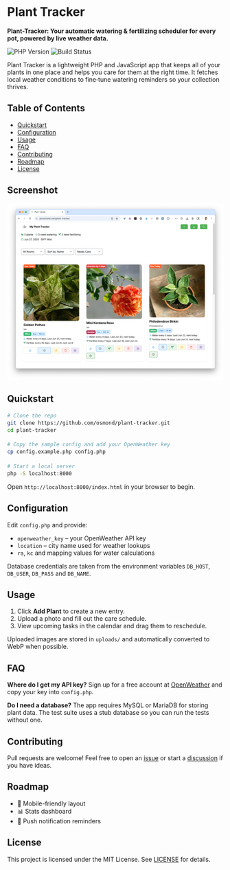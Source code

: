 # Plant Tracker

**Plant-Tracker: Your automatic watering & fertilizing scheduler for every pot, powered by live weather data.**

![PHP Version](https://img.shields.io/badge/PHP-7.4%2B-blue)
![Build Status](https://img.shields.io/badge/build-passing-brightgreen)

Plant Tracker is a lightweight PHP and JavaScript app that keeps all of your plants in one place and helps you care for them at the right time. It fetches local weather conditions to fine‑tune watering reminders so your collection thrives.

## Table of Contents
- [Quickstart](#quickstart)
- [Configuration](#configuration)
- [Usage](#usage)
- [FAQ](#faq)
- [Contributing](#contributing)
- [Roadmap](#roadmap)
- [License](#license)

## Screenshot
[![Screenshot of Plant Tracker](https://github.com/osmond/plant-tracker/blob/main/screenshot.png?raw=true)](index.html)


## Quickstart

```bash
# Clone the repo
git clone https://github.com/osmond/plant-tracker.git
cd plant-tracker

# Copy the sample config and add your OpenWeather key
cp config.example.php config.php

# Start a local server
php -S localhost:8000
```
Open `http://localhost:8000/index.html` in your browser to begin.

## Configuration

Edit `config.php` and provide:

- `openweather_key` – your OpenWeather API key
- `location` – city name used for weather lookups
- `ra`, `kc` and mapping values for water calculations

Database credentials are taken from the environment variables `DB_HOST`, `DB_USER`, `DB_PASS` and `DB_NAME`.

## Usage

1. Click **Add Plant** to create a new entry.
2. Upload a photo and fill out the care schedule.
3. View upcoming tasks in the calendar and drag them to reschedule.

Uploaded images are stored in `uploads/` and automatically converted to WebP when possible.

## FAQ

**Where do I get my API key?** Sign up for a free account at [OpenWeather](https://openweathermap.org/api) and copy your key into `config.php`.

**Do I need a database?** The app requires MySQL or MariaDB for storing plant data. The test suite uses a stub database so you can run the tests without one.

## Contributing

Pull requests are welcome! Feel free to open an [issue](https://github.com/osmond/plant-tracker/issues) or start a [discussion](https://github.com/osmond/plant-tracker/discussions) if you have ideas.

## Roadmap

- 🌱 Mobile-friendly layout
- 📊 Stats dashboard
- 🔔 Push notification reminders

## License

This project is licensed under the MIT License. See [LICENSE](LICENSE) for details.
